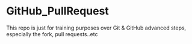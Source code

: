 # GitHub_PullRequest
This repo is just for training purposes over Git &amp; GitHub advanced steps, especially the fork, pull requests..etc
